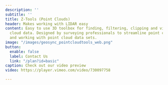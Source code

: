 ```yaml
---
description: ''
subtitle: ''
title: Z-Tools (Point Clouds)
header: Makes working with LIDAR easy
content: Easy to use 3D toolbox for finding, filtering, clipping and visualizing point
  cloud data. Designed by surveying professionals to streamline point cloud workflows
  and working with point cloud data sets.
image: "/images/geosync_pointcloudtools_web.png"
button:
  enable: false
  label: Contact Us
  link: "/plan?id=basic"
caption: Check out our video preview
video: https://player.vimeo.com/video/730097758

---
```

